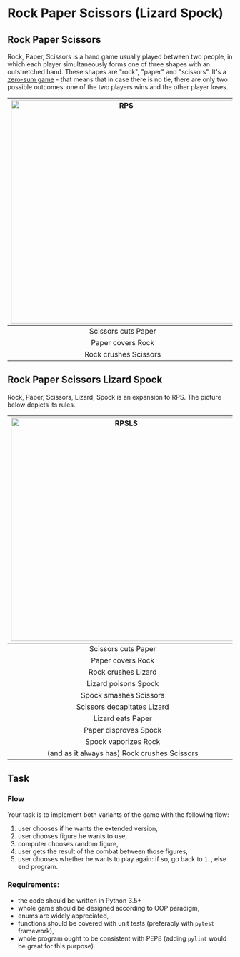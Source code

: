 # Rock Paper Scissors (Lizard Spock)

## Rock Paper Scissors

Rock, Paper, Scissors is a hand game usually played between two people, in which each player simultaneously forms one of three shapes with an outstretched hand. These shapes are "rock", "paper" and "scissors". It's a [zero-sum game](https://en.wikipedia.org/wiki/Zero-sum_game) - that means that in case there is no tie, there are only two possible outcomes: one of the two players wins and the other player loses.



| <img src="https://upload.wikimedia.org/wikipedia/commons/thumb/6/67/Rock-paper-scissors.svg/460px-Rock-paper-scissors.svg.png" alt="RPS" style="width: 500px;"/> |
|:--:|
| Scissors cuts Paper |
| Paper covers Rock |
| Rock crushes Scissors |

## Rock Paper Scissors Lizard Spock

Rock, Paper, Scissors, Lizard, Spock is an expansion to RPS. The picture below depicts its rules.

| <img src="https://data2.cupsell.pl/upload/generator/10029/640x420/35503_print-trimmed-1.png" alt="RPSLS" style="width: 500px;"/> |
|:--:| 
| Scissors cuts Paper |
| Paper covers Rock |
| Rock crushes Lizard |
| Lizard poisons Spock |
| Spock smashes Scissors |
| Scissors decapitates Lizard |
| Lizard eats Paper |
| Paper disproves Spock |
| Spock vaporizes Rock |
| (and as it always has) Rock crushes Scissors |


## Task

### Flow
Your task is to implement both variants of the game with the following flow:
1. user chooses if he wants the extended version,
2. user chooses figure he wants to use,
3. computer chooses random figure,
4. user gets the result of the combat between those figures,
5. user chooses whether he wants to play again: if so, go back to `1.`, else end program.

### Requirements:
- the code should be written in Python 3.5+
- whole game should be designed according to OOP paradigm,
- enums are widely appreciated,
- functions should be covered with unit tests (preferably with `pytest` framework),
- whole program ought to be consistent with PEP8 (adding `pylint` would be great for this purpose).